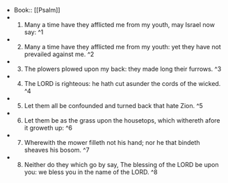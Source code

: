 - Book:: [[Psalm]]
- 1. Many a time have they afflicted me from my youth, may Israel now say: ^1
- 2. Many a time have they afflicted me from my youth: yet they have not prevailed against me. ^2
- 3. The plowers plowed upon my back: they made long their furrows. ^3
- 4. The LORD is righteous: he hath cut asunder the cords of the wicked. ^4
- 5. Let them all be confounded and turned back that hate Zion. ^5
- 6. Let them be as the grass upon the housetops, which withereth afore it groweth up: ^6
- 7. Wherewith the mower filleth not his hand; nor he that bindeth sheaves his bosom. ^7
- 8. Neither do they which go by say, The blessing of the LORD be upon you: we bless you in the name of the LORD. ^8
